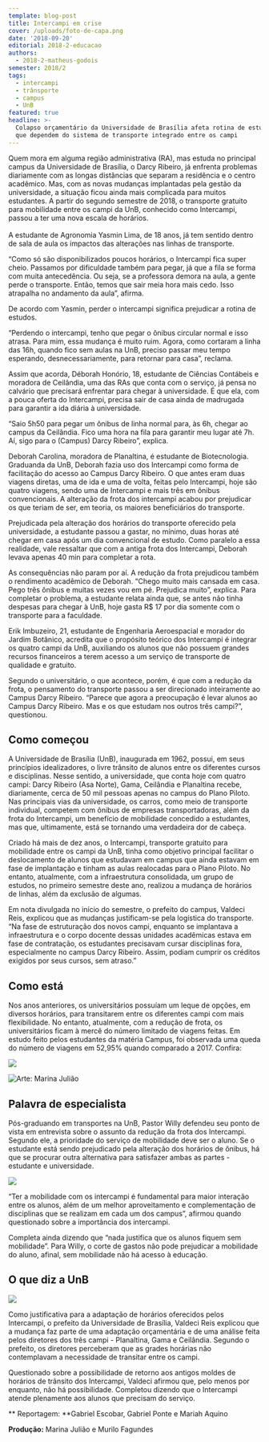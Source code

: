 ```yaml
---
template: blog-post
title: Intercampi em crise
cover: /uploads/foto-de-capa.png
date: '2018-09-20'
editorial: 2018-2-educacao
authors:
  - 2018-2-matheus-godois
semester: 2018/2
tags:
  - intercampi
  - trânsporte
  - campus
  - UnB
featured: true
headline: >-
  Colapso orçamentário da Universidade de Brasília afeta rotina de estudantes
  que dependem do sistema de transporte integrado entre os campi
---
```

Quem mora em alguma região administrativa (RA), mas estuda no principal campus da Universidade de Brasília, o Darcy Ribeiro, já enfrenta problemas diariamente com as longas distâncias que separam a residência e o centro acadêmico. Mas, com as novas mudanças implantadas pela gestão da universidade, a situação ficou ainda mais complicada para muitos estudantes. A partir do segundo semestre de 2018, o transporte gratuito para mobilidade entre os campi da UnB, conhecido como Intercampi, passou a ter uma nova escala de horários.  \
\
A estudante de Agronomia Yasmin Lima, de 18 anos, já tem sentido dentro de sala de aula os impactos das alterações nas linhas de transporte.

 “Como só são disponibilizados poucos horários, o Intercampi fica super cheio. Passamos por dificuldade também para pegar, já que a fila se forma com muita antecedência. Ou seja, se a professora demora na aula, a gente perde o transporte. Então, temos que sair meia hora mais cedo. Isso atrapalha no andamento da aula”, afirma.

De acordo com Yasmin, perder o intercampi significa prejudicar a rotina de estudos.

“Perdendo o intercampi, tenho que pegar o ônibus circular normal e isso atrasa. Para mim, essa mudança é muito ruim. Agora, como cortaram a linha das 16h, quando fico sem aulas na UnB, preciso passar meu tempo esperando, desnecessariamente, para retornar para casa”, reclama.

Assim que acorda, Déborah Honório, 18, estudante de Ciências Contábeis e moradora de Ceilândia, uma das RAs que conta com o serviço, já pensa no calvário que precisará enfrentar para chegar à universidade. É que ela, com a pouca oferta do Intercampi, precisa sair de casa ainda de madrugada para garantir a ida diária à universidade.

“Saio 5h50 para pegar um ônibus de linha normal para, às 6h, chegar ao campus da Ceilândia. Fico uma hora na fila para garantir meu lugar até 7h. Aí, sigo para o (Campus) Darcy Ribeiro”, explica.

Deborah Carolina, moradora de Planaltina, é estudante de Biotecnologia. Graduanda da UnB, Deborah fazia uso dos Intercampi como forma de facilitação do acesso ao Campus Darcy Ribeiro. O que antes eram duas viagens diretas, uma de ida e uma de volta, feitas pelo Intercampi, hoje são quatro viagens, sendo uma de Intercampi e mais três em ônibus convencionais. A alteração da frota dos intercampi acabou por prejudicar os que teriam de ser, em teoria, os maiores beneficiários do transporte.

Prejudicada pela alteração dos horários do transporte oferecido pela universidade, a estudante passou a gastar, no mínimo, duas horas até chegar em casa após um dia convencional de estudo. Como paralelo a essa realidade, vale ressaltar que com a antiga frota dos Intercampi, Deborah levava apenas 40 min para completar a rota.

As consequências não param por aí.  A redução da frota prejudicou também o rendimento acadêmico de Deborah. “Chego muito mais cansada em casa. Pego três ônibus e muitas vezes vou em pé. Prejudica muito”, explica. Para completar o problema, a estudante relata ainda que, se antes não tinha despesas para chegar à UnB, hoje gasta R$ 17 por dia somente com o transporte para a faculdade.

Erik Imbuzeiro, 21, estudante de Engenharia Aeroespacial e morador do Jardim Botânico, acredita que o propósito teórico dos Intercampi é integrar os quatro campi da UnB, auxiliando os alunos que não possuem grandes recursos financeiros a terem acesso a um serviço de transporte de qualidade e gratuito.

Segundo o universitário, o que acontece, porém, é que com a redução da frota, o pensamento do transporte passou a ser direcionado inteiramente ao Campus Darcy Ribeiro. “Parece que agora a preocupação é levar alunos ao Campus Darcy Ribeiro. Mas e os que estudam nos outros três campi?”, questionou.

## Como começou

A Universidade de Brasília (UnB), inaugurada em 1962, possui, em seus princípios idealizadores, o livre trânsito de alunos entre os diferentes cursos e disciplinas. Nesse sentido, a universidade, que conta hoje com quatro campi: Darcy Ribeiro (Asa Norte), Gama, Ceilândia e Planaltina recebe, diariamente, cerca de 50 mil pessoas apenas no campus do Plano Piloto. Nas principais vias da universidade, os carros, como meio de transporte individual, competem com ônibus de empresas transportadoras, além da frota do Intercampi, um benefício de mobilidade concedido a estudantes, mas que, ultimamente, está se tornando uma verdadeira dor de cabeça.

Criado há mais de dez anos, o Intercampi, transporte gratuito para mobilidade entre os campi da UnB, tinha como objetivo principal facilitar o deslocamento de alunos que estudavam em campus que ainda estavam em fase de implantação e tinham as aulas realocadas para o Plano Piloto. No entanto, atualmente, com a infraestrutura consolidada, um grupo de estudos, no primeiro semestre deste ano, realizou a mudança de horários de linhas, além da exclusão de algumas.

Em nota divulgada no início do semestre, o prefeito do campus, Valdeci Reis, explicou que as mudanças justificam-se pela logística do transporte. “Na fase de estruturação dos novos campi, enquanto se implantava a infraestrutura e o corpo docente dessas unidades acadêmicas estava em fase de contratação, os estudantes precisavam cursar disciplinas fora, especialmente no campus Darcy Ribeiro. Assim, podiam cumprir os créditos exigidos por seus cursos, sem atraso.”

## Como está

Nos anos anteriores, os universitários possuíam um leque de opções, em diversos horários, para transitarem entre os diferentes campi com mais flexibilidade. No entanto, atualmente, com a redução de frota, os universitários ficam à mercê do número limitado de viagens feitas. Em estudo feito pelos estudantes da matéria Campus, foi observada uma queda do número de viagens em 52,95% quando comparado a 2017. Confira:

![](/uploads/61893ba9-f491-4379-a34f-62e2e3a7b9de-7786-0000084023bad360.jpg)

![Arte: Marina Julião](/uploads/ef67e2fa-1bc8-4f68-b586-232ec7bc3aa5-7786-000008402dac8090.jpg)

## Palavra de especialista

Pós-graduando em transportes na UnB, Pastor Willy defendeu seu ponto de vista em entrevista sobre o assunto da redução da frota dos Intercampi. Segundo ele, a prioridade do serviço de mobilidade deve ser o aluno. Se o estudante está sendo prejudicado pela alteração dos horários de ônibus, há que se procurar outra alternativa para satisfazer ambas as partes - estudante e universidade.

![](/uploads/815d5fc9-0ab4-435f-b343-bf39729288f1-7786-00000840356c792c.jpg)

“Ter a mobilidade com os intercampi é fundamental para maior interação entre os alunos, além de um melhor aproveitamento e complementação de disciplinas que se realizam em cada um dos campus”, afirmou quando questionado sobre a importância dos intercampi.

Completa ainda dizendo que “nada justifica que os alunos fiquem sem mobilidade”. Para Willy, o corte de gastos não pode prejudicar a mobilidade do aluno, afinal, sem mobilidade não há acesso à educação.

## O que diz a UnB

![](/uploads/7d07225e-3870-4fea-b2f1-e1a58e3acf43-7786-000008403a0315b9.jpg)

Como justificativa para a adaptação de horários oferecidos pelos Intercampi, o prefeito da Universidade de Brasília, Valdeci Reis explicou que a mudança faz parte de uma adaptação orçamentária e de uma análise feita pelos diretores dos três campi - Planaltina, Gama e Ceilândia. Segundo o prefeito, os diretores perceberam que as grades horárias não contemplavam a necessidade de transitar entre os campi.

Questionado sobre a possibilidade de retorno aos antigos moldes de horários de trânsito dos Intercampi, Valdeci afirmou que, pelo menos por enquanto, não há possibilidade. Completou dizendo que o Intercampi atende plenamente aos alunos que precisam do serviço.

**
Reportagem: **Gabriel Escobar, Gabriel Ponte e Mariah Aquino

**Produção:** Marina Julião e Murilo Fagundes
